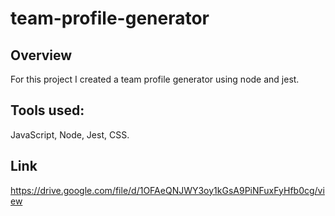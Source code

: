 # team-profile-generator

## Overview

For this project I created a team profile generator using node and jest.

## Tools used:

JavaScript, Node, Jest, CSS.

## Link

https://drive.google.com/file/d/1OFAeQNJWY3oy1kGsA9PiNFuxFyHfb0cg/view

